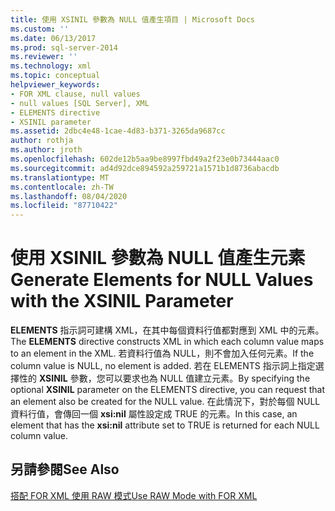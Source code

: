 ```yaml
---
title: 使用 XSINIL 參數為 NULL 值產生項目 | Microsoft Docs
ms.custom: ''
ms.date: 06/13/2017
ms.prod: sql-server-2014
ms.reviewer: ''
ms.technology: xml
ms.topic: conceptual
helpviewer_keywords:
- FOR XML clause, null values
- null values [SQL Server], XML
- ELEMENTS directive
- XSINIL parameter
ms.assetid: 2dbc4e48-1cae-4d83-b371-3265da9687cc
author: rothja
ms.author: jroth
ms.openlocfilehash: 602de12b5aa9be8997fbd49a2f23e0b73444aac0
ms.sourcegitcommit: ad4d92dce894592a259721a1571b1d8736abacdb
ms.translationtype: MT
ms.contentlocale: zh-TW
ms.lasthandoff: 08/04/2020
ms.locfileid: "87710422"
---
```

# <a name="generate-elements-for-null-values-with-the-xsinil-parameter"></a><span data-ttu-id="b7e4e-102">使用 XSINIL 參數為 NULL 值產生元素</span><span class="sxs-lookup"><span data-stu-id="b7e4e-102">Generate Elements for NULL Values with the XSINIL Parameter</span></span>
  <span data-ttu-id="b7e4e-103">**ELEMENTS** 指示詞可建構 XML，在其中每個資料行值都對應到 XML 中的元素。</span><span class="sxs-lookup"><span data-stu-id="b7e4e-103">The **ELEMENTS** directive constructs XML in which each column value maps to an element in the XML.</span></span> <span data-ttu-id="b7e4e-104">若資料行值為 NULL，則不會加入任何元素。</span><span class="sxs-lookup"><span data-stu-id="b7e4e-104">If the column value is NULL, no element is added.</span></span> <span data-ttu-id="b7e4e-105">若在 ELEMENTS 指示詞上指定選擇性的 **XSINIL** 參數，您可以要求也為 NULL 值建立元素。</span><span class="sxs-lookup"><span data-stu-id="b7e4e-105">By specifying the optional **XSINIL** parameter on the ELEMENTS directive, you can request that an element also be created for the NULL value.</span></span> <span data-ttu-id="b7e4e-106">在此情況下，對於每個 NULL 資料行值，會傳回一個 **xsi:nil** 屬性設定成 TRUE 的元素。</span><span class="sxs-lookup"><span data-stu-id="b7e4e-106">In this case, an element that has the **xsi:nil** attribute set to TRUE is returned for each NULL column value.</span></span>  
  
## <a name="see-also"></a><span data-ttu-id="b7e4e-107">另請參閱</span><span class="sxs-lookup"><span data-stu-id="b7e4e-107">See Also</span></span>  
 [<span data-ttu-id="b7e4e-108">搭配 FOR XML 使用 RAW 模式</span><span class="sxs-lookup"><span data-stu-id="b7e4e-108">Use RAW Mode with FOR XML</span></span>](use-raw-mode-with-for-xml.md)  
  
  
